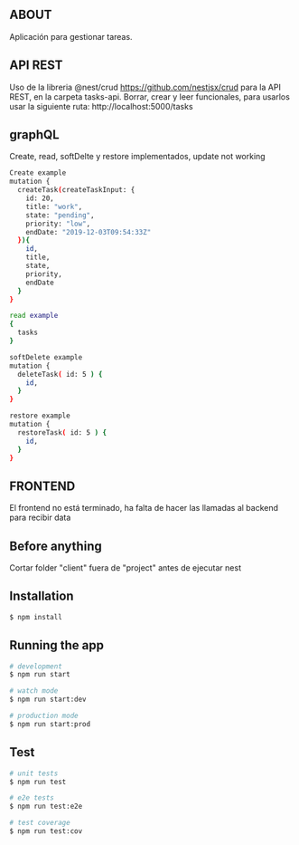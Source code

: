## ABOUT
Aplicación para gestionar tareas.



## API REST
Uso de la libreria @nest/crud https://github.com/nestjsx/crud para la API REST, en la carpeta tasks-api. Borrar, crear y leer funcionales, para usarlos usar la siguiente ruta: http://localhost:5000/tasks

## graphQL 
Create, read, softDelte y restore implementados, update not working
```bash
Create example 
mutation {
  createTask(createTaskInput: {
    id: 20,
    title: "work",
    state: "pending",
    priority: "low",
    endDate: "2019-12-03T09:54:33Z"
  }){
    id,
    title,
    state,
    priority,
    endDate
  }
}

read example 
{
  tasks
}

softDelete example 
mutation {
  deleteTask( id: 5 ) {
    id,
  }
}

restore example
mutation {
  restoreTask( id: 5 ) {
    id,
  }
}

```
## FRONTEND
El frontend no está terminado, ha falta de hacer las llamadas al backend para recibir data

## Before anything
Cortar folder "client" fuera de "project" antes de ejecutar nest

## Installation

```bash
$ npm install
```

## Running the app

```bash
# development
$ npm run start

# watch mode
$ npm run start:dev

# production mode
$ npm run start:prod
```

## Test

```bash
# unit tests
$ npm run test

# e2e tests
$ npm run test:e2e

# test coverage
$ npm run test:cov
```